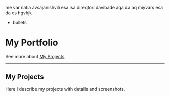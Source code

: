 me var natia avsajanishvili esa isa direqtori
davibade aqa da aq
miyvars esa da es
hgvhjk
* bullets
# My Portfolio

See more about [My Projects](#my-projects)

---

## My Projects
Here I describe my projects with details and screenshots.
